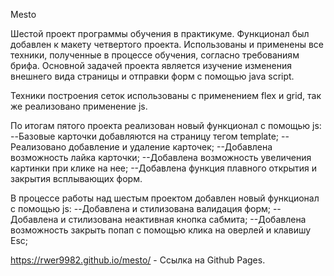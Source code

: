 Mesto

Шестой проект программы обучения в практикуме. Функционал был добавлен к макету четвертого проекта.
Использованы и применены все техники, полученные в процессе обучения, согласно требованиям брифа.
Основной задачей проекта является изучение изменения внешнего вида страницы и отправки форм с помощью java script.

Техники построения сеток использованы с применением flex и grid, так же реализовано применение js.

По итогам пятого проекта реализован новый функционал с помощью js:
--Базовые карточки добавляются на страницу тегом template;
--Реализовано добавление и удаление карточек;
--Добавлена возможность лайка карточки;
--Добавлена возможность увеличения картинки при клике на нее;
--Добавлена функция плавного открытия и закрытия всплывающих форм.

В процессе работы над шестым проектом добавлен новый функционал с помощью js:
--Добавлена и стилизована валидация форм;
--Добавлена и стилизована неактивная кнопка сабмита;
--Добавлена возможность закрыть попап с помощью клика на оверлей и клавишу Esc;

https://rwer9982.github.io/mesto/ - Ссылка на Github Pages.
